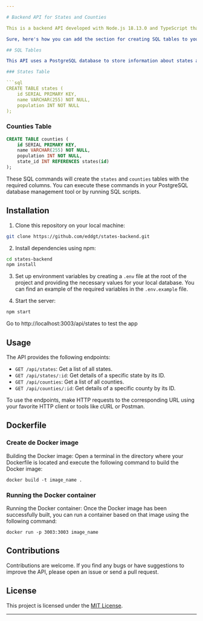 ```yaml
---

# Backend API for States and Counties

This is a backend API developed with Node.js 18.13.0 and TypeScript that provides endpoints for retrieving information about states and counties.

Sure, here's how you can add the section for creating SQL tables to your README:

## SQL Tables

This API uses a PostgreSQL database to store information about states and counties. Below are the SQL commands to create the necessary tables:

### States Table

```sql
CREATE TABLE states (
    id SERIAL PRIMARY KEY,
    name VARCHAR(255) NOT NULL,
    population INT NOT NULL
);
```

### Counties Table

```sql
CREATE TABLE counties (
    id SERIAL PRIMARY KEY,
    name VARCHAR(255) NOT NULL,
    population INT NOT NULL,
    state_id INT REFERENCES states(id)
);
```

These SQL commands will create the `states` and `counties` tables with the required columns. You can execute these commands in your PostgreSQL database management tool or by running SQL scripts.


## Installation

1. Clone this repository on your local machine:

```bash
git clone https://github.com/eddgt/states-backend.git
```

2. Install dependencies using npm:

```bash
cd states-backend
npm install
```

3. Set up environment variables by creating a `.env` file at the root of the project and providing the necessary values for your local database. You can find an example of the required variables in the `.env.example` file.

4. Start the server:

```bash
npm start
```

Go to http://localhost:3003/api/states to test the app

## Usage

The API provides the following endpoints:

- `GET /api/states`: Get a list of all states.
- `GET /api/states/:id`: Get details of a specific state by its ID.
- `GET /api/counties`: Get a list of all counties.
- `GET /api/counties/:id`: Get details of a specific county by its ID.

To use the endpoints, make HTTP requests to the corresponding URL using your favorite HTTP client or tools like cURL or Postman.


## Dockerfile
### Create de Docker image
Building the Docker image: Open a terminal in the directory where your Dockerfile is located and execute the following command to build the Docker image:

```
docker build -t image_name .
```

### Running the Docker container
Running the Docker container: Once the Docker image has been successfully built, you can run a container based on that image using the following command:

```
docker run -p 3003:3003 image_name
```

## Contributions

Contributions are welcome. If you find any bugs or have suggestions to improve the API, please open an issue or send a pull request.

## License

This project is licensed under the [MIT License](https://opensource.org/licenses/MIT).

---
```


